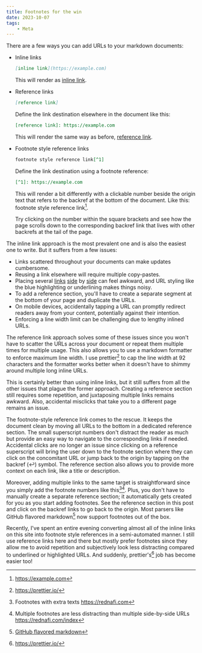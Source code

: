 ```yaml
---
title: Footnotes for the win
date: 2023-10-07
tags:
    - Meta
---
```


There are a few ways you can add URLs to your markdown documents:

-   Inline links

    ```md
    [inline link](https://example.com)
    ```

    This will render as [inline link](https://example.com).

-   Reference links

    ```md
    [reference link]
    ```

    Define the link destination elsewhere in the document like this:

    ```md
    [reference link]: https://example.com
    ```

    This will render the same way as before, [reference link].

-   Footnote style reference links

    ```md
    footnote style reference link[^1]
    ```

    Define the link destination using a footnote reference:

    ```md
    [^1]: https://example.com
    ```

    This will render a bit differently with a clickable number beside the origin text that
    refers to the backref at the bottom of the document. Like this: footnote style reference
    link[^1].

    Try clicking on the number within the square brackets and see how the page scrolls down
    to the corresponding backref link that lives with other backrefs at the tail of the
    page.

The inline link approach is the most prevalent one and is also the easiest one to write. But
it suffers from a few issues:

-   Links scattered throughout your documents can make updates cumbersome.
-   Reusing a link elsewhere will require multiple copy-pastes.
-   Placing several [links][reference link] [side][reference link] by [side][reference link]
    can feel awkward, and URL styling like the blue highlighting or underlining makes things
    noisy.
-   To add a reference section, you'll have to create a separate segment at the bottom of
    your page and duplicate the URLs.
-   On mobile devices, accidentally tapping a URL can promptly redirect readers away from
    your content, potentially against their intention.
-   Enforcing a line width limit can be challenging due to lengthy inlined URLs.

The reference link approach solves some of these issues since you won't have to scatter the
URLs across your document or repeat them multiple times for multiple usage. This also allows
you to use a markdown formatter to enforce maximum line width. I use prettier[^2] to cap the
line width at 92 characters and the formatter works better when it doesn't have to shimmy
around multiple long inline URLs.

This is certainly better than using inline links, but it still suffers from all the other
issues that plague the former approach. Creating a reference section still requires some
repetition, and juxtaposing multiple links remains awkward. Also, accidental misclicks that
take you to a different page remains an issue.

The footnote-style reference link comes to the rescue. It keeps the document clean by moving
all URLs to the bottom in a dedicated reference section. The small superscript numbers don't
distract the reader as much but provide an easy way to navigate to the corresponding links
if needed. Accidental clicks are no longer an issue since clicking on a reference
superscript will bring the user down to the footnote section where they can click on the
concomitant URL or jump back to the origin by tapping on the backref (↩︎) symbol. The
reference section also allows you to provide more context on each link, like a title or
description.

Moreover, adding multiple links to the same target is straightforward since you simply add
the footnote numbers like this[^3][^4]. Plus, you don't have to manually create a separate
reference section; it automatically gets created for you as you start adding footnotes. See
the reference section in this post and click on the backref links to go back to the origin.
Most parsers like GitHub flavored markdown[^5] now support footnotes out of the box.

Recently, I've spent an entire evening converting almost all of the inline links on this
site into footnote style references in a semi-automated manner. I still use reference links
here and there but mostly prefer footnotes since they allow me to avoid repetition and
subjectively look less distracting compared to underlined or highlighted URLs. And suddenly,
prettier's[^2] job has become easier too!

[^1]: https://example.com
[^2]: https://prettier.io/
[^3]: Footnotes with extra texts <https://rednafi.com>
[^4]:
    Multiple footnotes are less distracting than multiple side-by-side URLs
    <https://rednafi.com/index>

[^5]: [GitHub flavored markdown](https://github.github.com/gfm/)
[^6]:
    [Checkout the raw markdown file of this post](https://github.com/rednafi/rednafi.com/blob/main/content/zephyr/footnotes_for_the_win.md)

[reference link]: https://example.com
